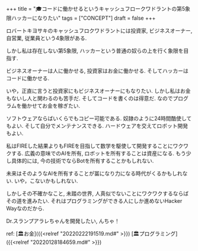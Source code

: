 +++
title = "🎓コードに働かせるというキャッシュフロークワドラントの第5象限ハッカーになりたい"
tags = ["CONCEPT"]
draft = false
+++

ロバートキヨサキのキャッシュフロクワドラントには投資家, ビジネスオーナー, 自営業, 従業員という4象限がある.

しかし私は存在しない第5象限, ハッカーという普通の奴らの上を行く象限を目指す.

ビジネスオーナーは人に働かせる, 投資家はお金に働かせる.
そしてハッカーはコードに働かせる.

いや，正直に言うと投資家にもビジネスオーナーにもなりたい.
しかし私はお金もないし人と関わるのも苦手だ.
そしてコードを書くのは得意だ. なのでプログラムを働かせてお金を稼ぎたい.

ソフトウェアならばいくらでもコピー可能である. 奴隷のように24時間酷使してもよい.
そして自分でメンテナンスできる. ハードウェアを交えてロボット開発もよい.

私はFIREした結果よりもFIREを目指して数学を駆使して開発することにワクワクする.
広義の意味でのAIを所有,  ロボットを所有することは資産になる.
もう少し具体的には, 今の技術でならBotを所有することかもしれない.

未来はそのようなAIを所有することが冨になり力になる時代がくるかもしれない.
いや，こないかもしれない.

しかしその不確かなこと, 未踏の世界, 人真似でないことにワクワクするならばその道を進みたい.
それはプログラミングができる人にしか進めないHacker Wayなのだから.

Dr.スランプアラレちゃんを開発したい, んちゃ！

ref: [🏛お金]({{<relref "20220222191519.md#" >}}) [🏛プログラミング]({{<relref "20220128184659.md#" >}})
